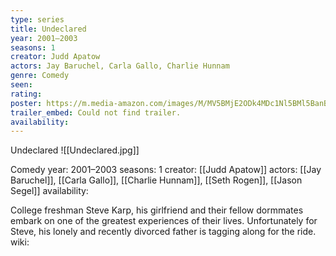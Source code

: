 ```yaml
---
type: series
title: Undeclared
year: 2001–2003
seasons: 1
creator: Judd Apatow
actors: Jay Baruchel, Carla Gallo, Charlie Hunnam
genre: Comedy
seen:
rating: 
poster: https://m.media-amazon.com/images/M/MV5BMjE2ODk4MDc1Nl5BMl5BanBnXkFtZTcwMjQxODkyMQ@@._V1_SX300.jpg
trailer_embed: Could not find trailer.
availability:
---
```

Undeclared
![[Undeclared.jpg]]

Comedy
year: 2001–2003
seasons: 1
creator: [[Judd Apatow]]
actors: [[Jay Baruchel]], [[Carla Gallo]], [[Charlie Hunnam]], [[Seth Rogen]], [[Jason Segel]]
availability:

College freshman Steve Karp, his girlfriend and their fellow dormmates embark on one of the greatest experiences of their lives. Unfortunately for Steve, his lonely and recently divorced father is tagging along for the ride.
wiki: 


